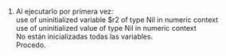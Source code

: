 1. Al ejecutarlo por primera vez:  
use of uninitialized variable $r2 of type Nil in numeric context  
use of uninitialized value of type Nil in numeric context  
No están inicializadas todas las variables.  
Procedo.  
